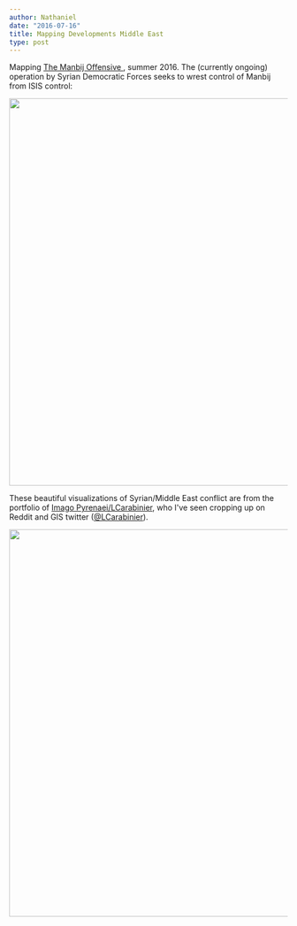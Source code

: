 ```yaml
---
author: Nathaniel
date: "2016-07-16"
title: Mapping Developments Middle East
type: post
---
```


Mapping <a href="https://en.wikipedia.org/wiki/Manbij_offensive_(2016)">The Manbij Offensive </a>, summer 2016. The (currently ongoing) operation by Syrian Democratic Forces seeks to wrest control of Manbij from ISIS control:

<a href="https://imagopyrenaei.files.wordpress.com/2016/06/manbij-offensive.gif">
<img src="/assets/manbij-offensive-f.gif" width="700px"/>
</a>


These beautiful visualizations of Syrian/Middle East conflict are from the portfolio of <a href="http://www.imagopyrenaei.eu/portfolio/">Imago Pyrenaei/LCarabinier</a>, who I've seen cropping up on Reddit and GIS twitter (<a href="https://twitter.com/LCarabinier">@LCarabinier</a>).

<a href="http://www.imagopyrenaei.eu/portfolio/military-situation-syria-iraq-kurdistan/">
<img src="/assets/5m-syria-iraq-kurdistan.png" width="700px"/>
</a>

